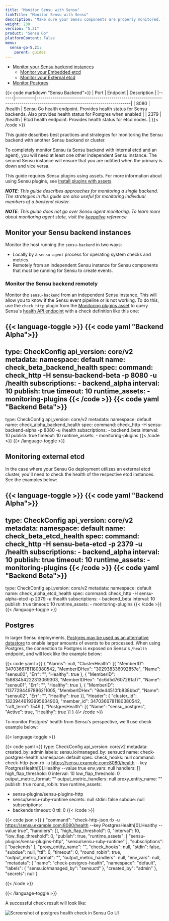 ```yaml
---
title: "Monitor Sensu with Sensu"
linkTitle: "Monitor Sensu with Sensu"
description: "Make sure your Sensu components are properly monitored. This guide describes best practices and strategies for monitoring Sensu."
weight: 230
version: "5.21"
product: "Sensu Go"
platformContent: False
menu: 
  sensu-go-5.21:
    parent: guides
---
```


- [Monitor your Sensu backend instances](#monitor-your-sensu-backend-instances)
  - [Monitor your Embedded etcd](#monitor-your-embedded-etcd)
  - [Monitor your External etcd](#monitor-your-external-etcd)
- [Monitor Postgres](#postgres)

{{< code markdown "Sensu Backend">}}
| Port | Endpoint | Description                                                                                                                |
|------|----------|----------------------------------------------------------------------------------------------------------------------------|
| 8080 | /health  | Sensu Go health endpoint. Provides health status for Sensu backends. Also provides health status for Postgres when enabled |
| 2379 | /health  | Etcd health endpoint. Provides health status for etcd nodes.                                                               |
{{< /code >}}

This guide describes best practices and strategies for monitoring the Sensu backend with another Sensu backend or cluster.

To completely monitor Sensu (a Sensu backend with internal etcd and an agent), you will need at least one other independent Sensu instance.
The second Sensu instance will ensure that you are notified when the primary is down and vice versa.

This guide requires Sensu plugins using assets.
For more information about using Sensu plugins, see [Install plugins with assets][10].

_**NOTE**: This guide describes approaches for monitoring a single backend. The strategies in this guide are also useful for monitoring individual members of a backend cluster._

_**NOTE**: This guide does not go over Sensu agent monitoring. To learn more about monitoring agent state, visit the [keepalive][11] reference_

## Monitor your Sensu backend instances

Monitor the host running the `sensu-backend` in two ways:

* Locally by a `sensu-agent` process for operating system checks and metrics.
* Remotely from an independent Sensu instance for Sensu components that must be running for Sensu to create events.

### Monitor the Sensu backend remotely

Monitor the `sensu-backend` from an independent Sensu instance. This will allow you to know if the Sensu event pipeline or is not working.
To do this, use the `check_http` plugin from the [Monitoring plugins asset][7] to query Sensu's [health API endpoint][6] with a check definition like this one:

{{< language-toggle >}}
{{< code yaml "Backend Alpha">}}
---
type: CheckConfig
api_version: core/v2
metadata:
  namespace: default
  name: check_beta_backend_health
spec:
  command: check_http -H sensu-backend-beta -p 8080 -u /health
  subscriptions:
    - backend_alpha
  interval: 10
  publish: true
  timeout: 10
  runtime_assets:
    - monitoring-plugins
{{< /code >}}
{{< code yaml "Backend Beta">}}
---
type: CheckConfig
api_version: core/v2
metadata:
  namespace: default
  name: check_alpha_backend_health
spec:
  command: check_http -H sensu-backend-alpha -p 8080 -u /health
  subscriptions:
    - backend_beta
  interval: 10
  publish: true
  timeout: 10
  runtime_assets:
    - monitoring-plugins
{{< /code >}}
{{< /language-toggle >}}

## Monitoring external etcd

In the case where your Sensu Go deployment utilizes an external etcd cluster, you'll need to check the health of the respective etcd instances. See the examples below:

{{< language-toggle >}}
{{< code yaml "Backend Alpha">}}
---
type: CheckConfig
api_version: core/v2
metadata:
  namespace: default
  name: check_beta_etcd_health
spec:
  command: check_http -H sensu-beta-etcd -p 2379 -u /health
  subscriptions:
    - backend_alpha
  interval: 10
  publish: true
  timeout: 10
  runtime_assets:
    - monitoring-plugins
{{< /code >}}
{{< code yaml "Backend Beta">}}
---
type: CheckConfig
api_version: core/v2
metadata:
  namespace: default
  name: check_alpha_etcd_health
spec:
  command: check_http -H sensu-alpha-etcd -p 2379 -u /health
  subscriptions:
    - backend_beta
  interval: 10
  publish: true
  timeout: 10
  runtime_assets:
    - monitoring-plugins
{{< /code >}}
{{< /language-toggle >}}

## Postgres

In larger Sensu deployments, [Postgres may be used as an alternative datastore][postgres] to enable larger amounts of events to be processed. When using Postgres, the connection to Postgres is exposed on Sensu's `/health` endpoint, and will look like the example below:

{{< code yaml >}}
{
	"Alarms": null,
	"ClusterHealth": [{
		"MemberID": 3470366781180380542,
		"MemberIDHex": "302938336092857e",
		"Name": "sensu00",
		"Err": "",
		"Healthy": true
	}, {
		"MemberID": 15883454222313069303,
		"MemberIDHex": "dc6d5d7607261af7",
		"Name": "sensu01",
		"Err": "",
		"Healthy": true
	}, {
		"MemberID": 11377294497886211005,
		"MemberIDHex": "9de44510fb838bbd",
		"Name": "sensu02",
		"Err": "",
		"Healthy": true
	}],
	"Header": {
		"cluster_id": 13239446193995634903,
		"member_id": 3470366781180380542,
		"raft_term": 1549
	},
	"PostgresHealth": [{
		"Name": "sensu_postgres",
		"Active": true,
		"Healthy": true
	}]
}
{{< /code >}}

To monitor Postgres' health from Sensu's perspective, we'll use check example below:

{{< language-toggle >}}

{{< code yaml >}}
type: CheckConfig
api_version: core/v2
metadata:
  created_by: admin
  labels:
    sensu.io/managed_by: sensuctl
  name: check-postgres-health
  namespace: default
spec:
  check_hooks: null
  command: check-http-json.rb -u https://sensu.example.com:8080/health --key PostgresHealth[0].Healthy
    --value true
  env_vars: null
  handlers: []
  high_flap_threshold: 0
  interval: 10
  low_flap_threshold: 0
  output_metric_format: ""
  output_metric_handlers: null
  proxy_entity_name: ""
  publish: true
  round_robin: true
  runtime_assets:
  - sensu-plugins/sensu-plugins-http
  - sensu/sensu-ruby-runtime
  secrets: null
  stdin: false
  subdue: null
  subscriptions:
  - backends
  timeout: 0
  ttl: 0
{{< /code >}}

{{< code json >}}
{
  "command": "check-http-json.rb -u https://sensu.example.com:8080/health --key PostgresHealth[0].Healthy --value true",
  "handlers": [],
  "high_flap_threshold": 0,
  "interval": 10,
  "low_flap_threshold": 0,
  "publish": true,
  "runtime_assets": [
    "sensu-plugins/sensu-plugins-http",
    "sensu/sensu-ruby-runtime"
  ],
  "subscriptions": [
    "backends"
  ],
  "proxy_entity_name": "",
  "check_hooks": null,
  "stdin": false,
  "subdue": null,
  "ttl": 0,
  "timeout": 0,
  "round_robin": true,
  "output_metric_format": "",
  "output_metric_handlers": null,
  "env_vars": null,
  "metadata": {
    "name": "check-postgres-health",
    "namespace": "default",
    "labels": {
      "sensu.io/managed_by": "sensuctl"
    },
    "created_by": "admin"
  },
  "secrets": null
}

{{< /code >}}

{{< /language-toggle >}}

A successful check result will look like:

![Screenshot of postgres health check in Sensu Go UI][sensu-postgres-health]

<!--LINKS-->
[6]: ../../api/health/
[7]: https://bonsai.sensu.io/assets/sensu/monitoring-plugins
[10]: ../../guides/install-check-executables-with-assets/
[11]: ../../reference/agent/#keepalive-monitoring
[12]: ../../api/metrics/
[13]: https://bonsai.sensu.io/assets/sensu/sensu-prometheus-collector
[postgres]: https://docs.sensu.io/sensu-go/latest/operations/deploy-sensu/scale-event-storage/
[sensu-postgres-health]: /images/sensu-postgres-health.png